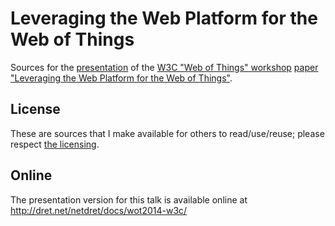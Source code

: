 Leveraging the Web Platform for the Web of Things
=================================================

Sources for the [presentation](http://dret.net/netdret/publications#wil14a-talk) of the [W3C "Web of Things" workshop](http://www.w3.org/2014/02/wot/Overview.html) [paper "Leveraging the Web Platform for the Web of Things"](http://dret.net/netdret/publications#wil14a).

License
-------

These are sources that I make available for others to read/use/reuse; please respect [the licensing](../LICENSE).

Online
------

The presentation version for this talk is available online at http://dret.net/netdret/docs/wot2014-w3c/
